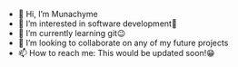 - 👋 Hi, I’m Munachyme
- 👀 I’m interested in software development🤏
- 🌱 I’m currently learning git😉
- 💞️ I’m looking to collaborate on any of my future projects
- 📫 How to reach me: This would be updated soon!😁


